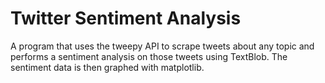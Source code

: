 # Twitter Sentiment Analysis
A program that uses the tweepy API to scrape tweets about any topic and performs a sentiment analysis on those tweets using TextBlob. The sentiment data is then graphed with matplotlib.

